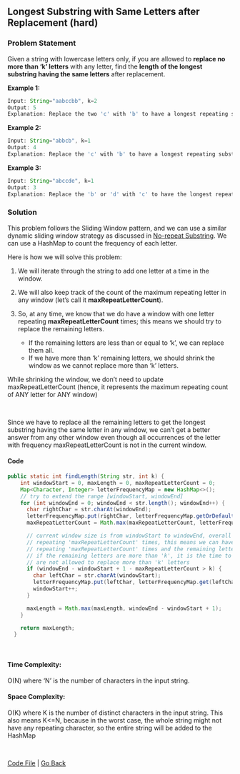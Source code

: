 ## Longest Substring with Same Letters after Replacement (hard)

### Problem Statement

Given a string with lowercase letters only, if you are allowed to **replace no more than ‘k’ letters** with any letter, find the **length of the longest substring having the same letters** after replacement.

**Example 1:**

```java
Input: String="aabccbb", k=2
Output: 5
Explanation: Replace the two 'c' with 'b' to have a longest repeating substring "bbbbb".
```

**Example 2:**

```java
Input: String="abbcb", k=1
Output: 4
Explanation: Replace the 'c' with 'b' to have a longest repeating substring "bbbb".
```

**Example 3:**

```java
Input: String="abccde", k=1
Output: 3
Explanation: Replace the 'b' or 'd' with 'c' to have the longest repeating substring "ccc".
```

### Solution

This problem follows the Sliding Window pattern, and we can use a similar dynamic sliding window strategy as discussed in [No-repeat Substring](../LongestSubString_Distinct_Characters/README.md). We can use a HashMap to count the frequency of each letter.

Here is how we will solve this problem:

1. We will iterate through the string to add one letter at a time in the window.
   <br/>

2. We will also keep track of the count of the maximum repeating letter in any window (let’s call it **maxRepeatLetterCount**).
   <br/>

3. So, at any time, we know that we do have a window with one letter repeating **maxRepeatLetterCount** times; this means we should try to replace the remaining letters.
   <br/>

   - If the remaining letters are less than or equal to ‘k’, we can replace them all.
     <br/>
   - If we have more than ‘k’ remaining letters, we should shrink the window as we cannot replace more than ‘k’ letters.
     <br/>

While shrinking the window, we don’t need to update maxRepeatLetterCount (hence, it represents the maximum repeating count of ANY letter for ANY window)

<br/>

Since we have to replace all the remaining letters to get the longest substring having the same letter in any window, we can’t get a better answer from any other window even though all occurrences of the letter with frequency maxRepeatLetterCount is not in the current window.

#### Code

```java
public static int findLength(String str, int k) {
    int windowStart = 0, maxLength = 0, maxRepeatLetterCount = 0;
    Map<Character, Integer> letterFrequencyMap = new HashMap<>();
    // try to extend the range [windowStart, windowEnd]
    for (int windowEnd = 0; windowEnd < str.length(); windowEnd++) {
      char rightChar = str.charAt(windowEnd);
      letterFrequencyMap.put(rightChar, letterFrequencyMap.getOrDefault(rightChar, 0) + 1);
      maxRepeatLetterCount = Math.max(maxRepeatLetterCount, letterFrequencyMap.get(rightChar));

      // current window size is from windowStart to windowEnd, overall we have a letter which is
      // repeating 'maxRepeatLetterCount' times, this means we can have a window which has one letter
      // repeating 'maxRepeatLetterCount' times and the remaining letters we should replace.
      // if the remaining letters are more than 'k', it is the time to shrink the window as we
      // are not allowed to replace more than 'k' letters
      if (windowEnd - windowStart + 1 - maxRepeatLetterCount > k) {
        char leftChar = str.charAt(windowStart);
        letterFrequencyMap.put(leftChar, letterFrequencyMap.get(leftChar) - 1);
        windowStart++;
      }

      maxLength = Math.max(maxLength, windowEnd - windowStart + 1);
    }

    return maxLength;
  }
```

<br/>

#### Time Complexity:

O(N) where ‘N’ is the number of characters in the input string.
<br/>

#### Space Complexity:

O(K) where K is the number of distinct characters in the input string. This also means K<=N, because in the worst case, the whole string might not have any repeating character, so the entire string will be added to the HashMap

<br/>

[Code File](./CharacterReplacement.java) | [Go Back](../README.md)
